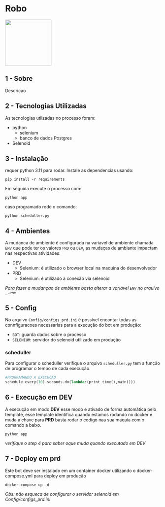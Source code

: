 # Robo
<img src="https://i.imgur.com/2gjPfIr.png=20" width="150">

## 1 - Sobre
Descricao


## 2 - Tecnologias Utilizadas
As tecnologias utilzadas no processo foram:
- python
    - selenium
    - banco de dados Postgres
- Selenoid

## 3 - Instalação
requer python 3.11 para rodar.
Instale as dependencias usando:

```ssh
pip install -r requirements
```

Em seguida execute o processo com:
```ssh
python app
```

caso programado rode o comando:
```ssh
python scheduller.py
```

## 4 - Ambientes
A mudanca de ambiente é configurada na variavel de ambiente chamada `ENV` que pode ter os valores `PRD` ou `DEV`, as mudaças de ambiante impactam nas respectivas atividades:
- DEV
    - Selenium: é utilizado o browser local na maquina do desenvolvedor
- PRD
    - Selenium: é utilizado a conexão via selenoid

_Para fazer a mudançao de ambiente basta alterar a variável  `ENV` no arquivo `_.env`_

## 5 - Config
 No arquivo `Config/configs_prd.ini` é possível encontar todas as connfiguracoes necessarias para a execução do bot em produção:

- `BOT`: guarda dados sobre o processo
- `SELENIUM`: servidor do selenoid utilizado em produção
### scheduller
Para configurar o scheduller verifique o arquivo `scheduller.py` tem a função de programar o tempo de cada execução.

```py
#PROGRAMANDO A EXECUCÃO
schedule.every(10).seconds.do(lambda:(print_time(),main()))
```


## 6 - Execução em DEV
A execução em modo **DEV** esse modo e ativado de forma automática pelo template, esse template identifica quando estamos rodando no docker e muda a chave para **PRD** basta rodar o codigo naa sua maquia com o comando a baixo.
 
```ssh
python app
```

_verifique o step 4 para saber oque muda quando executado em DEV_

## 7 - Deploy em prd
Este bot deve ser instalado em um container docker utilizando o docker-compose.yml para deploy em produção

```ssh
docker-compose up -d
```

_Obs: não esqueca de configurar o servidor selenoid em Config/configs\_prd.ini_






